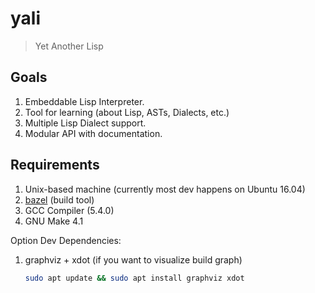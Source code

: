 # yali

> Yet Another Lisp

## Goals
1. Embeddable Lisp Interpreter.
1. Tool for learning (about Lisp, ASTs, Dialects, etc.)
1. Multiple Lisp Dialect support.
1. Modular API with documentation.

## Requirements

1. Unix-based machine (currently most dev happens on Ubuntu 16.04)
1. [bazel](https://bazel.build/) (build tool)
1. GCC Compiler (5.4.0)
1. GNU Make 4.1

Option Dev Dependencies:
1. graphviz + xdot (if you want to visualize build graph)
    ```bash
    sudo apt update && sudo apt install graphviz xdot
    ```
